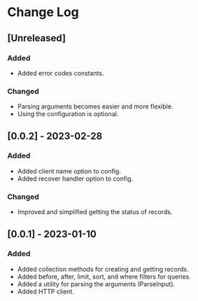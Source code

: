 # Change Log

## [Unreleased]

### Added

- Added error codes constants.

### Changed

- Parsing arguments becomes easier and more flexible.
- Using the configuration is optional.

## [0.0.2] - 2023-02-28

### Added

- Added client name option to config.
- Added recover handler option to config.

### Changed

- Improved and simplified getting the status of records.

## [0.0.1] - 2023-01-10

### Added

- Added collection methods for creating and getting records.
- Added before, after, limit, sort, and where filters for queries.
- Added a utility for parsing the arguments (ParseInput).
- Added HTTP client.
